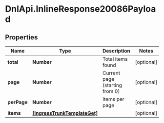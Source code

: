 # DnlApi.InlineResponse20086Payload

## Properties
Name | Type | Description | Notes
------------ | ------------- | ------------- | -------------
**total** | **Number** | Total items found | [optional] 
**page** | **Number** | Current page (starting from 0) | [optional] 
**perPage** | **Number** | Items per page | [optional] 
**items** | [**[IngressTrunkTemplateGet]**](IngressTrunkTemplateGet.md) |  | [optional] 


